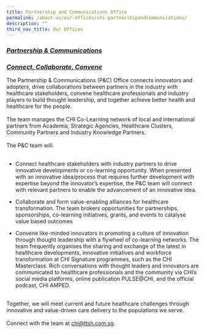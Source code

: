 ```yaml
---
title: Partnership and Communications Office
permalink: /about-us/our-offices/chi-partnershipandcommunications/
description: ""
third_nav_title: Our Offices
---
```

<h3><b><u><em>Partnership &amp; Communications</em></u></b></h3>
<h3><b><u><em>Connect, Collaborate, Convene</em></u></b></h3>
The Partnership &amp; Communications (P&amp;C) Office connects innovators and adopters, drive collaborations between partners in the industry with healthcare stakeholders, convene healthcare professionals and industry players to build thought leadership, and together achieve better health and healthcare for the people. <br><br>
The team manages the CHI Co-Learning network of local and international partners from Academia, Strategic Agencies, Healthcare Clusters, Community Partners and Industry Knowledge Partners.<br><br>
The P&amp;C team will:<br><br>

*	Connect healthcare stakeholders with industry partners to drive innovative developments or co-learning opportunity. When presented with an innovative idea/process that requires further development with expertise beyond the innovator’s expertise, the P&amp;C team will connect with relevant partners to enable the advancement of an innovative idea.<br>


*	Collaborate and form value-enabling alliances for healthcare transformation. The team brokers opportunities for partnerships, sponsorships, co-learning initiatives, grants, and events to catalyse value based outcomes<br>


* Convene like-minded innovators in promoting a culture of innovation through thought leadership with a flywheel of co-learning networks. The team frequently organises the sharing and exchange of the latest in healthcare developments, innovative initiatives and workforce transformation at CHI Signature programmes, such as the CHI Masterclass. Rich conversations with thought leaders and innovators are communicated to healthcare professionals and the community via CHI’s social media platforms, online publication PULSE@CHI, and the official podcast, CHI AMPED.<br><br>
	
Together, we will meet current and future healthcare challenges through innovative and value-driven care delivery to the populations we serve.  <br><br>
Connect with the team at chi@ttsh.com.sg.